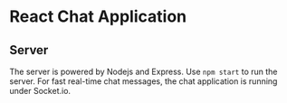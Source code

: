 # React Chat Application

## Server

The server is powered by Nodejs and Express. Use `npm start` to run the server. For fast real-time chat messages, the chat application is running under Socket.io. 
